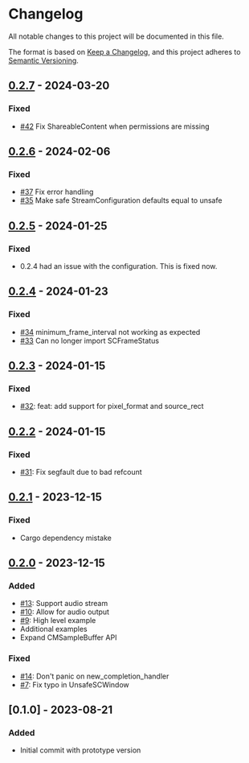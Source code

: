 # Changelog

All notable changes to this project will be documented in this file.

The format is based on [Keep a Changelog](https://keepachangelog.com/en/1.1.0/),
and this project adheres to [Semantic Versioning](https://semver.org/spec/v2.0.0.html).

## [0.2.7] - 2024-03-20

### Fixed

- [#42](https://github.com/svtlabs/screencapturekit-rs/pull/42) Fix ShareableContent when permissions are missing

## [0.2.6] - 2024-02-06

### Fixed

- [#37](https://github.com/svtlabs/screencapturekit-rs/issues/37) Fix error handling
- [#35](https://github.com/svtlabs/screencapturekit-rs/issues/35) Make safe StreamConfiguration defaults equal to unsafe

## [0.2.5] - 2024-01-25

### Fixed

- 0.2.4 had an issue with the configuration. This is fixed now.

## [0.2.4] - 2024-01-23

### Fixed

- [#34](https://github.com/svtlabs/screencapturekit-rs/issues/34) minimum_frame_interval not working as expected
- [#33](https://github.com/svtlabs/screencapturekit-rs/issues/33) Can no longer import SCFrameStatus

## [0.2.3] - 2024-01-15

### Fixed

- [#32](https://github.com/svtlabs/screencapturekit-rs/pull/32): feat: add support for pixel_format and source_rect

## [0.2.2] - 2024-01-15

### Fixed

- [#31](https://github.com/svtlabs/screencapturekit-rs/pull/31): Fix segfault due to bad refcount

## [0.2.1] - 2023-12-15

### Fixed

- Cargo dependency mistake

## [0.2.0] - 2023-12-15

### Added

- [#13](https://github.com/svtlabs/screencapturekit-rs/pull/13): Support audio stream
- [#10](https://github.com/svtlabs/screencapturekit-rs/pull/10): Allow for audio output
- [#9](https://github.com/svtlabs/screencapturekit-rs/pull/9): High level example
- Additional examples
- Expand CMSampleBuffer API

### Fixed

- [#14](https://github.com/svtlabs/screencapturekit-rs/pull/14): Don't panic on new_completion_handler
- [#7](https://github.com/svtlabs/screencapturekit-rs/pull/7): Fix typo in UnsafeSCWindow

## [0.1.0] - 2023-08-21

### Added

- Initial commit with prototype version

[unreleased]: https://github.com/svtlabs/screencapturekit-rs/compare/v0.2.7...HEAD
[0.2.7]: https://github.com/svtlabs/screencapturekit-rs/compare/v0.2.7...v0.2.7
[0.2.6]: https://github.com/svtlabs/screencapturekit-rs/compare/v0.2.5...v0.2.6
[0.2.5]: https://github.com/svtlabs/screencapturekit-rs/compare/v0.2.4...v0.2.5
[0.2.4]: https://github.com/svtlabs/screencapturekit-rs/compare/v0.2.3...v0.2.4
[0.2.3]: https://github.com/svtlabs/screencapturekit-rs/compare/v0.2.2...v0.2.3
[0.2.2]: https://github.com/svtlabs/screencapturekit-rs/compare/v0.2.1...v0.2.2
[0.2.1]: https://github.com/svtlabs/screencapturekit-rs/compare/v0.2.0...v0.2.1
[0.2.0]: https://github.com/svtlabs/screencapturekit-rs/compare/v0.1.0...v0.2.0
[0.0.1]: https://github.com/svtlabs/screencapturekit-rs/releases/tag/v0.1.0
